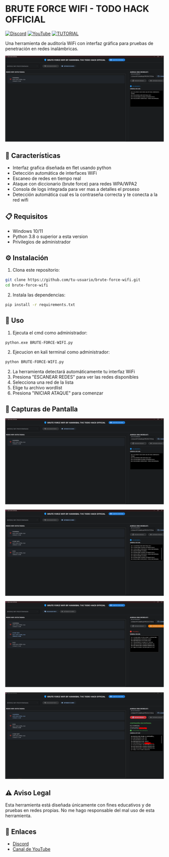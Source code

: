 # BRUTE FORCE WIFI - TODO HACK OFFICIAL

[![Discord](https://img.shields.io/badge/Discord-7289DA?style=for-the-badge&logo=discord&logoColor=white)](https://discord.gg/4svwzsy3UP)
[![YouTube](https://img.shields.io/badge/YouTube-FF0000?style=for-the-badge&logo=youtube&logoColor=white)](https://www.youtube.com/@HANNIBAL_H4X)
[![TUTORIAL](https://img.shields.io/badge/TUTORIAL-FF0000?style=for-the-badge&logo=youtube&logoColor=white)](https://www.youtube.com/@HANNIBAL_H4X)

Una herramienta de auditoría WiFi con interfaz gráfica para pruebas de penetración en redes inalámbricas.

![Captura del programa](img/inicio.png)

## 🚀 Características

- Interfaz grafica diseñada en flet usando python
- Detección automática de interfaces WiFi
- Escaneo de redes en tiempo real
- Ataque con diccionario (brute force) para redes WPA/WPA2
- Consola de logs integrada para ver mas a detalles el proseso
- Detección automática cual es la contraseña correcta y te conecta a la red wifi

## 📋 Requisitos

- Windows 10/11
- Python 3.8 o superior a esta version
- Privilegios de administrador

## ⚙️ Instalación

1. Clona este repositorio:
```bash
git clone https://github.com/tu-usuario/brute-force-wifi.git
cd brute-force-wifi
```

2. Instala las dependencias:
```bash
pip install -r requirements.txt
```

## 🔧 Uso

1. Ejecuta el cmd como administrador:
```bash
python.exe BRUTE-FORCE-WIFI.py
```
2. Ejecucion en kali terminal como administrador:
```bash
python BRUTE-FORCE-WIFI.py
```
2. La herramienta detectará automáticamente tu interfaz WiFi
3. Presiona "ESCANEAR REDES" para ver las redes disponibles
4. Selecciona una red de la lista
5. Elige tu archivo wordlist
6. Presiona "INICIAR ATAQUE" para comenzar

## 📸 Capturas de Pantalla

![Interfaz principal](img/inicio.png)

![Escaneo de redes](img/escaneo.png)

![Ataque en proceso](img/ataque1.png)

![Ataque en proceso](img/ataque2.png)

## ⚠️ Aviso Legal

Esta herramienta está diseñada únicamente con fines educativos y de pruebas en redes propias. No me hago responsable del mal uso de esta herramienta.

## 🔗 Enlaces

- [Discord](https://discord.gg/4svwzsy3UP)
- [Canal de YouTube](https://www.youtube.com/@HANNIBAL_H4X)
